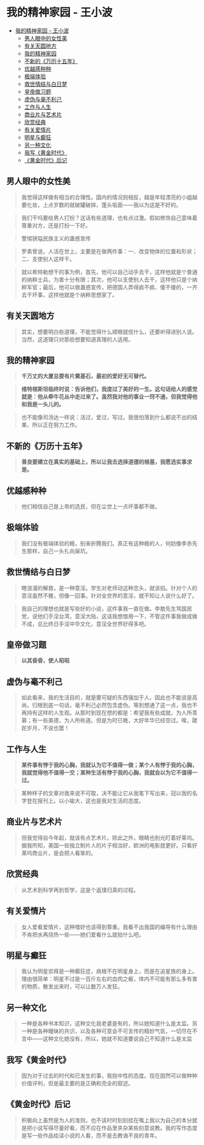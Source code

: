 # 我的精神家园 - 王小波

- [我的精神家园 - 王小波](#%e6%88%91%e7%9a%84%e7%b2%be%e7%a5%9e%e5%ae%b6%e5%9b%ad---%e7%8e%8b%e5%b0%8f%e6%b3%a2)
  - [男人眼中的女性美](#%e7%94%b7%e4%ba%ba%e7%9c%bc%e4%b8%ad%e7%9a%84%e5%a5%b3%e6%80%a7%e7%be%8e)
  - [有关天圆地方](#%e6%9c%89%e5%85%b3%e5%a4%a9%e5%9c%86%e5%9c%b0%e6%96%b9)
  - [我的精神家园](#%e6%88%91%e7%9a%84%e7%b2%be%e7%a5%9e%e5%ae%b6%e5%9b%ad)
  - [不新的《万历十五年》](#%e4%b8%8d%e6%96%b0%e7%9a%84%e4%b8%87%e5%8e%86%e5%8d%81%e4%ba%94%e5%b9%b4)
  - [优越感种种](#%e4%bc%98%e8%b6%8a%e6%84%9f%e7%a7%8d%e7%a7%8d)
  - [极端体验](#%e6%9e%81%e7%ab%af%e4%bd%93%e9%aa%8c)
  - [救世情结与白日梦](#%e6%95%91%e4%b8%96%e6%83%85%e7%bb%93%e4%b8%8e%e7%99%bd%e6%97%a5%e6%a2%a6)
  - [皇帝做习题](#%e7%9a%87%e5%b8%9d%e5%81%9a%e4%b9%a0%e9%a2%98)
  - [虚伪与毫不利己](#%e8%99%9a%e4%bc%aa%e4%b8%8e%e6%af%ab%e4%b8%8d%e5%88%a9%e5%b7%b1)
  - [工作与人生](#%e5%b7%a5%e4%bd%9c%e4%b8%8e%e4%ba%ba%e7%94%9f)
  - [商业片与艺术片](#%e5%95%86%e4%b8%9a%e7%89%87%e4%b8%8e%e8%89%ba%e6%9c%af%e7%89%87)
  - [欣赏经典](#%e6%ac%a3%e8%b5%8f%e7%bb%8f%e5%85%b8)
  - [有关爱情片](#%e6%9c%89%e5%85%b3%e7%88%b1%e6%83%85%e7%89%87)
  - [明星与癫狂](#%e6%98%8e%e6%98%9f%e4%b8%8e%e7%99%ab%e7%8b%82)
  - [另一种文化](#%e5%8f%a6%e4%b8%80%e7%a7%8d%e6%96%87%e5%8c%96)
  - [我写《黄金时代》](#%e6%88%91%e5%86%99%e9%bb%84%e9%87%91%e6%97%b6%e4%bb%a3)
  - [《黄金时代》后记](#%e9%bb%84%e9%87%91%e6%97%b6%e4%bb%a3%e5%90%8e%e8%ae%b0)

## 男人眼中的女性美

> 我觉得这样做有相当的合理性。国内的情况则相反，越是年轻漂亮的小姐越要化妆，上点岁数的就破罐破摔，蓬头垢面——我以为这是不好的。

> 我们干吗要给男人打扮？这话有些道理，也有点过激。假如修饰自己意味着尊重对方，还是打扮一下好。

> 警惕狭隘民族主义的蛊惑宣传

> 罗素曾说，人活在世上，主要是在做两件事：一、改变物体的位置和形状；二、支使别人这样干。

> 就以希特勒想干的事为例，首先，他可以自己动手去干，这样他就是个普通的纳粹士兵，为害十分有限；其次，他可以支使别人去干，这样他只是个纳粹军官；最后，他可以做蛊惑宣传，把德国人弄得疯不疯、傻不傻的，一齐去干坏事，这样他就是个纳粹思想家了。

## 有关天圆地方

> 其实，想要明白些道理，不能觉得什么顺眼就信什么，还要听得进别人说。当然，这道理只对那些想要知道真理的人适用。

## 我的精神家园

> **千万丈的大厦总要有片奠基石，最初的爱好无可替代。**

> **维特根斯坦临终时说：告诉他们，我度过了美好的一生。这句话给人的感觉就是：他从牵牛花丛中走过来了。虽然我对他的事业一窍不通，但我觉得他和我是一头儿的。**

> 也不能像司汤达一样说：活过，爱过，写过。我很怕落到什么都说不出的结果，所以正在努力工作。

## 不新的《万历十五年》

> **善良要建立在真实的基础上，所以让我去选择道德的根基，我愿选实事求是。**

## 优越感种种

> 他们相信自己是上帝的选民，但在尘世上一点坏事都不做。

## 极端体验

> 我们没有极端体验的瘾，别来折腾我们。真正有这种瘾的人，何妨像李赤先生那样，自己一头扎向屎坑。

## 救世情结与白日梦

> 瞎浪漫的解救，是一种意淫。学生对老师动这种念头，就该掐。针对个人的意淫虽然不雅，但像一回事。针对全世界的意淫，就不知让人说什么好了。

> 我自己的理想也就是写些好的小说，这件事我一直在做。李敖先生骂国民党，说他们手淫台湾，意淫大陆，这话我想借用一下，不管这件事我做成做不成，总比终日手淫中华文化，意淫全世界好得多吧。

## 皇帝做习题

> **以其昏昏，使人昭昭**

## 虚伪与毫不利己

> 如此看来，我的生活目的，就是要可疑的东西强加于人，因此也不能说是高尚。归根到底一句话，毫不利己必然包含虚伪。等到想通了这一点，我也不再持有这样的人生观。从那时到现在想的都是：希望我有些成就，为人所羡慕；有一些美德，为人所称道。但是为时已晚，大好年华已经空过。唉，蹉跎岁月，不说也罢！

## 工作与人生

> **某件事有悖于我的心胸，我就认为它不值得一做；某个人有悖于我的心胸，我就觉得他不值得一交；某种生活有悖于我的心胸，我就会以为它不值得一过。**

> 某种样子的文章对我来说不可取，决不能让它从我笔下写出来，冠以我的名字登在报刊上。以小喻大，这也是我对生活的态度。

## 商业片与艺术片

> 但我觉得自今年起，就该有点艺术片。除此之外，眼睛也别光盯着好莱坞。据我所知，美国一些独立制片人的片子相当好，欧洲的电影就更好。只看好莱坞商业片，是会把人看笨的。

## 欣赏经典

> 从艺术到科学再到哲学，这是个返璞归真的过程。

## 有关爱情片

> 女人爱看爱情片，这种嗜好也该得到尊重。我看不出我国的编导有什么理由不肯把水再烧热一些——她们爱看什么就拍什么吧。

## 明星与癫狂

> 我认为明星崇拜是一种癫狂症，病根不在明星身上，而是在追星族的身上。理由很简单：明星不过是一百斤左右的血肉之躯，体内不可能有那么多有害的物质，散发出来时，可以让数万人发狂。

## 另一种文化

> 一种是各种书本知识，这种文化我老婆是有的，所以她知道什么是太监。另一种是各种暧昧的共识，以及各种可意会不可言传的精妙气氛，一切尽在不言中——这种文化她没有，所以，她就不知道要说自己不知道什么是太监

## 我写《黄金时代》

> 因为对于过去的时代和已发生的事，我抱中性的态度。现在固然可以做种种价值评判，但是最主要的是正确和完全的叙述。

## 《黄金时代》后记

> 积极向上虽然是为人的准则，也不该时时刻刻挂在嘴上我以为自己的本分就是把小说写得尽量好看，而不应在作品里夹杂某些刻意说教。我的写作态度是写一些作品给读小说的人看，而不是去教诲不良的青年。
